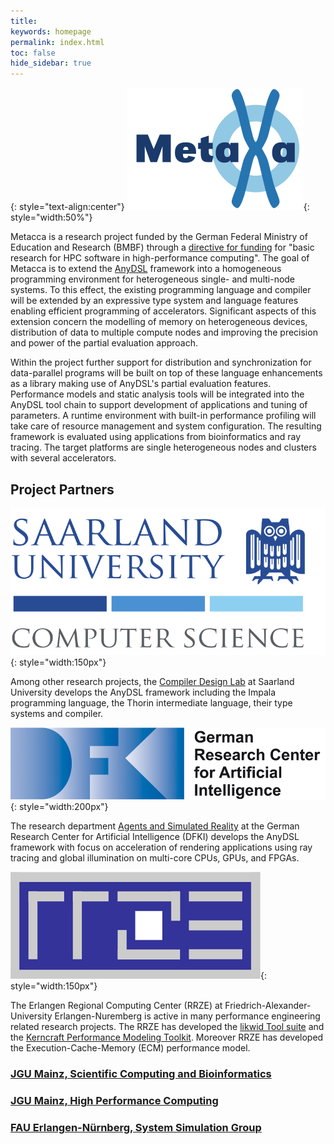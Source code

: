 ```yaml
---
title: 
keywords: homepage
permalink: index.html
toc: false
hide_sidebar: true
---
```


{: style="text-align:center"}
![Logo of Metacca](images/logo.svg){: style="width:50%"}

Metacca is a research project funded by the German Federal Ministry of Education and Research (BMBF) through a [directive for funding](https://www.bmbf.de/foerderungen/bekanntmachung-1105.html) for "basic research for HPC software in high-performance computing".
The goal of Metacca is to extend the [AnyDSL](https://anydsl.github.io) framework into a homogeneous programming environment for heterogeneous single- and multi-node systems.
To this effect, the existing programming language and compiler will be extended by an expressive type system and language features enabling efficient programming of accelerators.
Significant aspects of this extension concern the modelling of memory on heterogeneous devices, distribution of data to multiple compute nodes and improving the precision and power of the partial evaluation approach.

Within the project further support for distribution and synchronization for data-parallel programs will be built on top of these language enhancements as a library making use of AnyDSL's partial evaluation features.
Performance models and static analysis tools will be integrated into the AnyDSL tool chain to support development of applications and tuning of parameters.
A runtime environment with built-in performance profiling will take care of resource management and system configuration.
The resulting framework is evaluated using applications from bioinformatics and ray tracing.
The target platforms are single heterogeneous nodes and clusters with several accelerators.

## Project Partners

![Logo of Saarland University, Computer Science](images/uds-cs-logo.svg){: style="width:150px"}

Among other research projects, the [Compiler Design Lab](http://compilers.cs.uni-saarland.de) at Saarland University develops the AnyDSL framework including the Impala programming language, the Thorin intermediate language, their type systems and compiler.

![Logo of DFKI, German Research Center for Artificial Intelligence](images/DFKI-Logo.jpg){: style="width:200px"}

The research department [Agents and Simulated Reality](https://www.dfki.de/web/forschung/forschungsbereiche-gruppen/agenten-und-simulierte-realitaet) at the German Research Center for Artificial Intelligence (DFKI) develops the AnyDSL framework with focus on acceleration of rendering applications using ray tracing and global illumination on multi-core CPUs, GPUs, and FPGAs.

![Logo of RRZE, FAU Erlangen-Nuremberg](images/RRZE-Logo.png){: style="width:150px"}

The Erlangen Regional Computing Center (RRZE) at Friedrich-Alexander-University Erlangen-Nuremberg is active in many performance engineering related research projects. The RRZE has developed the [likwid Tool suite](https://github.com/RRZE-HPC/likwid) and the [Kerncraft Performance Modeling Toolkit](https://github.com/RRZE-HPC/kerncraft). Moreover RRZE has developed the Execution-Cache-Memory (ECM) performance model.

### [JGU Mainz, Scientific Computing and Bioinformatics](https://www.bio.informatik.uni-mainz.de)

### [JGU Mainz, High Performance Computing](https://www.hpc.informatik.uni-mainz.de)

### [FAU Erlangen-Nürnberg, System Simulation Group](https://www.cs10.tf.fau.de)
